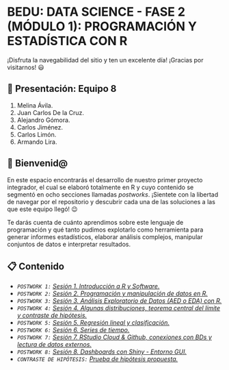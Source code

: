 # BEDU: DATA SCIENCE - FASE 2 (MÓDULO 1): PROGRAMACIÓN Y ESTADÍSTICA CON R
¡Disfruta la navegabilidad del sitio y ten un excelente día! ¡Gracias por visitarnos! 😃

## 🙋 Presentación: Equipo 8
1. Melina Ávila.
2. Juan Carlos De la Cruz.
3. Alejandro Gómora.
4. Carlos Jiménez.
5. Carlos Limón.
6. Armando Lira.

## 👋 Bienvenid@
En este espacio encontrarás el desarrollo de nuestro primer proyecto integrador, el cual se elaboró totalmente en R y cuyo contenido se segmentó en ocho secciones llamadas _postworks_. ¡Sientete con la libertad de navegar por el repositorio y descubrir cada una de las soluciones a las que este equipo llegó! 😉

Te darás cuenta de cuánto aprendimos sobre este lenguaje de programación y qué tanto pudimos explotarlo como herramienta para generar informes estadísticos, elaborar análisis complejos, manipular conjuntos de datos e interpretar resultados.

## 📋 Contenido
- _```POSTWORK 1:``` [Sesión 1. Introducción a R y Software.](https://github.com/meavac/BEDU-Equipo08-postworkR/tree/main/POSTWORK_01)_
- _```POSTWORK 2:``` [Sesión 2. Programación y manipulación de datos en R.](https://github.com/meavac/BEDU-Equipo08-postworkR/tree/main/POSTWORK_02)_
- _```POSTWORK 3:``` [Sesión 3. Análisis Exploratorio de Datos (AED o EDA) con R.](https://github.com/meavac/BEDU-Equipo08-postworkR/tree/main/POSTWORK_03)_
- _```POSTWORK 4:``` [Sesión 4. Algunas distribuciones, teorema central del límite y contraste de hipótesis.](https://github.com/meavac/BEDU-Equipo08-postworkR/tree/main/POSTWORK_04)_
- _```POSTWORK 5:``` [Sesión 5. Regresión lineal y clasificación.](https://github.com/meavac/BEDU-Equipo08-postworkR/tree/main/POSTWORK_05)_
- _```POSTWORK 6:``` [Sesión 6. Series de tiempo.](https://github.com/meavac/BEDU-Equipo08-postworkR/tree/main/POSTWORK_06)_
- _```POSTWORK 7:``` [Sesión 7. RStudio Cloud & Github, conexiones con BDs y lectura de datos externos.](https://github.com/meavac/BEDU-Equipo08-postworkR/tree/main/POSTWORK_07)_
- _```POSTWORK 8:``` [Sesión 8. Dashboards con Shiny - Entorno GUI.](https://github.com/meavac/BEDU-Equipo08-postworkR/tree/main/POSTWORK_08)_
- _```CONTRASTE DE HIPÓTESIS:``` [Prueba de hipótesis propuesta.](https://github.com/meavac/BEDU-Equipo08-postworkR/tree/main/HYPOTHESIS_TESTING)_
